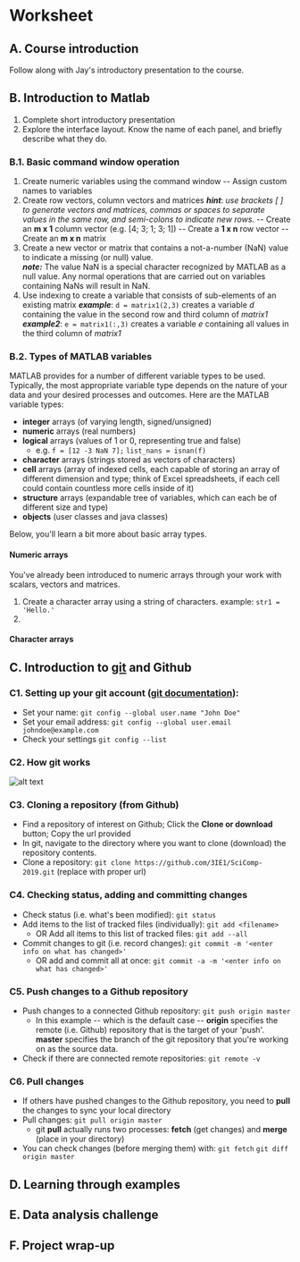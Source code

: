 # Worksheet

## A. Course introduction
Follow along with Jay's introductory presentation to the course.

## B. Introduction to Matlab
1. Complete short introductory presentation
2. Explore the interface layout. Know the name of each panel, and briefly describe what they do.
### B.1. Basic command window operation
1. Create numeric variables using the command window
-- Assign custom names to variables
2. Create row vectors, column vectors and matrices
 ***hint***: *use brackets [ ] to generate vectors and matrices, commas or spaces to separate values in the same row, and  semi-colons to indicate new rows.*
-- Create an **m x 1** column vector (e.g. [4; 3; 1; 3; 1])
-- Create a **1 x n** row vector
-- Create an **m x n** matrix
3. Create a new vector or matrix that contains a not-a-number (NaN) value to indicate a missing (or null) value.  
***note:*** The value NaN is a special character recognized by MATLAB as a null value. Any normal operations that are carried out on variables containing NaNs will result in NaN.
4.  Use indexing to create a variable that consists of sub-elements of an existing matrix
***example***: ```d = matrix1(2,3)``` creates a variable *d* containing the value in the second row and third column of *matrix1*  
***example2***: ```e = matrix1(:,3)``` creates a variable *e* containing all values in the third column of *matrix1*
### B.2. Types of MATLAB variables
MATLAB provides for a number of different variable types to be used. Typically, the most appropriate variable type depends on the nature of your data and your desired processes and outcomes. Here are the MATLAB  variable types:

- **integer** arrays (of varying length, signed/unsigned)
- **numeric** arrays (real numbers)
- **logical** arrays (values of 1 or 0, representing true and false)
  - e.g. ```f = [12 -3 NaN 7];``` ```list_nans = isnan(f)```
- **character** arrays (strings stored as vectors of characters)
- **cell** arrays (array of indexed cells, each capable of storing an array of different dimension and type; think of Excel spreadsheets, if each cell could contain countless more cells inside of it)
- **structure** arrays (expandable tree of variables, which can each be of different size and type)
- **objects** (user classes and java classes)  

Below, you'll learn a bit more about basic array types.
#### Numeric arrays
You've already been introduced to numeric arrays through your work with scalars, vectors and matrices. 

1. Create a character array using a string of characters. example: 
```str1 = 'Hello.'```
2. 
#### Character arrays

## C. Introduction to [git](https://git-scm.com/book/en/v2/Getting-Started-About-Version-Control) and Github
### C1. Setting up your git account ([git documentation](https://git-scm.com/book/en/v2/Getting-Started-First-Time-Git-Setup)):
- Set your name: ```git config --global user.name "John Doe"```
- Set your email address: ```git config --global user.email johndoe@example.com```
- Check your settings ```git config --list```

### C2. How git works
![alt text](https://git-scm.com/book/en/v2/images/lifecycle.png "git workflow")

### C3. Cloning a repository (from Github)
- Find a repository of interest on Github; Click the **Clone or download** button; Copy the url provided
- In git, navigate to the directory where you want to clone (download) the repository contents.
- Clone a repository: ```git clone https://github.com/3IE1/SciComp-2019.git``` (replace with proper url)

### C4. Checking status, adding and committing changes
- Check status (i.e. what's been modified): ```git status```
- Add items to the list of tracked files (individually): ```git add <filename>```
  - OR Add all items to this list of tracked files: ```git add --all```
- Commit changes to git (i.e. record changes): ```git commit -m '<enter info on what has changed>'```
  - OR add and commit all at once: ```git commit -a -m '<enter info on what has changed>'```
  
### C5. Push changes to a Github repository
- Push changes to a connected Github repository: ```git push origin master```
  - In this example -- which is the default case -- **origin** specifies the remote (i.e. Github) repository that is the target of your 'push'. **master** specifies the branch of the git repository that you're working on as the source data.
- Check if there are connected remote repositories: ```git remote -v```

### C6. Pull changes 
- If others have pushed changes to the Github repository, you need to **pull** the changes to sync your local directory
- Pull changes: ```git pull origin master```
  - git **pull** actually runs two processes: **fetch** (get changes) and **merge** (place in your directory) 
- You can check changes (before merging them) with: ```git fetch``` ```git diff origin master```

## D. Learning through examples

## E. Data analysis challenge

## F. Project wrap-up